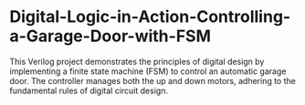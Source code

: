 # Digital-Logic-in-Action-Controlling-a-Garage-Door-with-FSM
This Verilog project demonstrates the principles of digital design by implementing a finite state machine (FSM) to control an automatic garage door. The controller manages both the up and down motors, adhering to the fundamental rules of digital circuit design.
